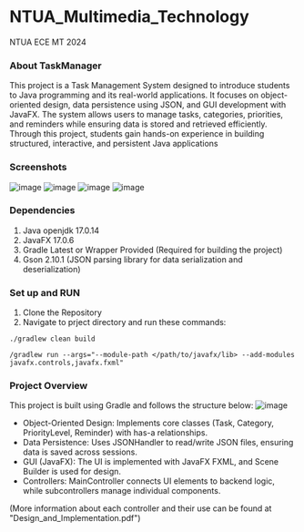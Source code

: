 # NTUA_Multimedia_Technology
NTUA ECE MT 2024

### About TaskManager
This project is a Task Management System designed to introduce students to Java programming and its real-world applications. It focuses on object-oriented design, data persistence using JSON, and GUI development with JavaFX. The system allows users to manage tasks, categories, priorities, and reminders while ensuring data is stored and retrieved efficiently. Through this project, students gain hands-on experience in building structured, interactive, and persistent Java applications

### Screenshots
![image](https://github.com/user-attachments/assets/4232135f-59bd-458c-99a3-aa5eb430ee6d)
![image](https://github.com/user-attachments/assets/9aec682c-b1fc-4700-897f-5b9a34ff32c0)
![image](https://github.com/user-attachments/assets/8ffa3c8e-ed9c-40fc-9730-48e9b9f2e4d9)
![image](https://github.com/user-attachments/assets/61432b10-086a-4bac-ae34-77f1bf39238e)

### Dependencies
1. Java openjdk 17.0.14
2. JavaFX 17.0.6
3. Gradle Latest or Wrapper Provided (Required for building the project)
4. Gson 2.10.1  (JSON parsing library for data serialization and deserialization)

### Set up and RUN
1. Clone the Repository
2. Navigate to prject directory and run these commands:
```shell
./gradlew clean build
```
``` shell
/gradlew run --args="--module-path </path/to/javafx/lib> --add-modules javafx.controls,javafx.fxml"
```
### Project Overview
This project is built using Gradle and follows the structure below:
![image](https://github.com/user-attachments/assets/310d6fcb-39ca-481c-b679-5341901ed826)

- Object-Oriented Design: Implements core classes (Task, Category, PriorityLevel, Reminder) with has-a relationships.
- Data Persistence: Uses JSONHandler to read/write JSON files, ensuring data is saved across sessions.
- GUI (JavaFX): The UI is implemented with JavaFX FXML, and Scene Builder is used for design.
- Controllers: MainController connects UI elements to backend logic, while subcontrollers manage individual components.

(More information about each controller and their use can be found at "Design_and_Implementation.pdf")
